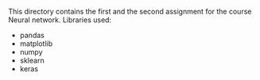 This directory contains the first and the second assignment for the course Neural network. Libraries used:

- pandas
- matplotlib
- numpy
- sklearn
- keras
